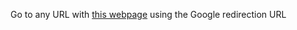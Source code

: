 Go to any URL with [this webpage](https://yolopix-dotfledge.github.io/url/) using the Google redirection URL
